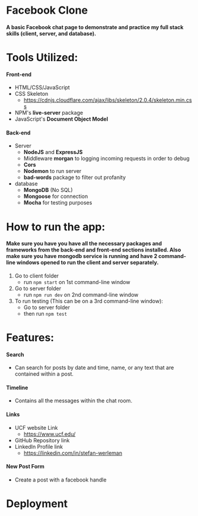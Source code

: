 # Facebook Clone
#### A basic Facebook chat  page to demonstrate and practice my full stack skills (client, server, and database).

# Tools Utilized:
#### Front-end
* HTML/CSS/JavaScript
* CSS Skeleton
   * https://cdnjs.cloudflare.com/ajax/libs/skeleton/2.0.4/skeleton.min.css
* NPM's **live-server** package
* JavaScript's **Document Object Model**

#### Back-end
* Server
   * **NodeJS** and **ExpressJS**
   * Middleware **morgan** to logging incoming requests in order to debug
   * **Cors**
   * **Nodemon** to run server
   * **bad-words** package to filter out profanity
* database
   * **MongoDB** (No SQL)
   * **Mongoose** for connection
   * **Mocha** for testing purposes

# How to run the app:
#### Make sure you have you have all the necessary packages and frameworks from the back-end and front-end sections installed. Also make sure you have mongodb service is running and have 2 command-line windows opened to run the client and server separately.

1. Go to client folder
   * run `npm start` on 1st command-line window
2. Go to server folder
   * run `npm run dev` on 2nd command-line window
3. To run testing (This can be on a 3rd command-line window):
   * Go to server folder
   * then run `npm test`

# Features:
#### Search
* Can search for posts by date and time, name, or any text that are contained within a post.

#### Timeline
* Contains all the messages within the chat room.

#### Links
* UCF website Link
   * https://www.ucf.edu/
* GitHub Repository link
* LinkedIn Profile link
   * https://linkedin.com/in/stefan-werleman

#### New Post Form
* Create a post with a facebook handle

# Deployment
